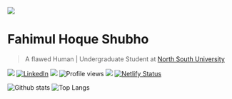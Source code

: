 ![](https://i.ibb.co/NCYptCh/banner.jpg)

# Fahimul Hoque Shubho

> A flawed Human | Undergraduate Student at [North South University](http://www.northsouth.edu/)

  ![ ](https://img.shields.io/github/followers/FHShubho?style=social) [![LinkedIn](https://img.shields.io/badge/--linkedin?label=LinkedIn&logo=LinkedIn&style=social)](https://www.linkedin.com/in/fhshubho/) ![](https://img.shields.io/twitter/url?style=social&url=https%3A%2F%2Ftwitter.com%2FFHShubho) ![Profile views](https://gpvc.arturio.dev/FHShubho) [![](https://img.shields.io/website?url=https%3A%2F%2Ffhshubho.netlify.app%2F)](https://fhshubho.netlify.app/) [![Netlify Status](https://api.netlify.com/api/v1/badges/a95cabd3-0fd3-49fb-a95f-e2dde461c57b/deploy-status)](https://app.netlify.com/sites/fhshubho/deploys)



![Github stats](https://github-readme-stats.vercel.app/api?username=FHShubho&show_icons=true&hide_border=true) ![Top Langs](https://github-readme-stats.vercel.app/api/top-langs/?username=FHShubho&layout=compact&hide=css&hide_border=true)
